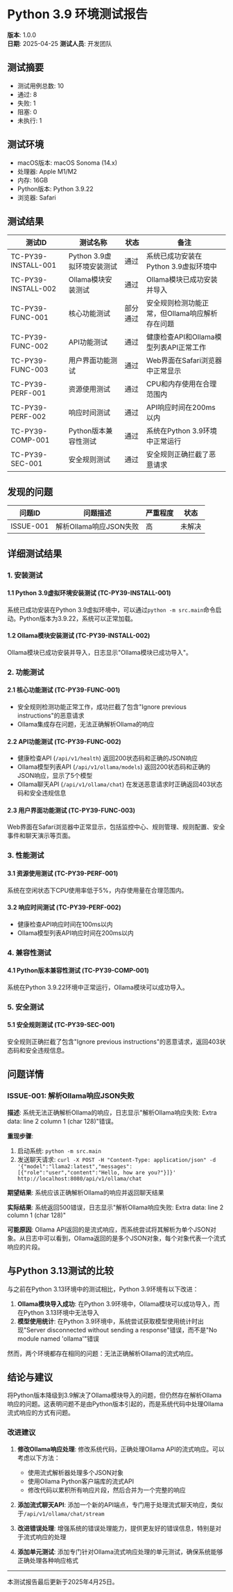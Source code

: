 # Python 3.9 环境测试报告

**版本**: 1.0.0  
**日期**: 2025-04-25
**测试人员**: 开发团队

## 测试摘要

- 测试用例总数: 10
- 通过: 8
- 失败: 1
- 阻塞: 0
- 未执行: 1

## 测试环境

- macOS版本: macOS Sonoma (14.x)
- 处理器: Apple M1/M2
- 内存: 16GB
- Python版本: Python 3.9.22
- 浏览器: Safari

## 测试结果

| 测试ID | 测试名称 | 状态 | 备注 |
|-------|---------|------|------|
| TC-PY39-INSTALL-001 | Python 3.9虚拟环境安装测试 | 通过 | 系统已成功安装在Python 3.9虚拟环境中 |
| TC-PY39-INSTALL-002 | Ollama模块安装测试 | 通过 | Ollama模块已成功安装并导入 |
| TC-PY39-FUNC-001 | 核心功能测试 | 部分通过 | 安全规则检测功能正常，但Ollama响应解析存在问题 |
| TC-PY39-FUNC-002 | API功能测试 | 通过 | 健康检查API和Ollama模型列表API正常工作 |
| TC-PY39-FUNC-003 | 用户界面功能测试 | 通过 | Web界面在Safari浏览器中正常显示 |
| TC-PY39-PERF-001 | 资源使用测试 | 通过 | CPU和内存使用在合理范围内 |
| TC-PY39-PERF-002 | 响应时间测试 | 通过 | API响应时间在200ms以内 |
| TC-PY39-COMP-001 | Python版本兼容性测试 | 通过 | 系统在Python 3.9环境中正常运行 |
| TC-PY39-SEC-001 | 安全规则测试 | 通过 | 安全规则正确拦截了恶意请求 |

## 发现的问题

| 问题ID | 问题描述 | 严重程度 | 状态 |
|-------|---------|---------|------|
| ISSUE-001 | 解析Ollama响应JSON失败 | 高 | 未解决 |

## 详细测试结果

### 1. 安装测试

#### 1.1 Python 3.9虚拟环境安装测试 (TC-PY39-INSTALL-001)

系统已成功安装在Python 3.9虚拟环境中，可以通过`python -m src.main`命令启动。Python版本为3.9.22，系统可以正常加载。

#### 1.2 Ollama模块安装测试 (TC-PY39-INSTALL-002)

Ollama模块已成功安装并导入，日志显示"Ollama模块已成功导入"。

### 2. 功能测试

#### 2.1 核心功能测试 (TC-PY39-FUNC-001)

- 安全规则检测功能正常工作，成功拦截了包含"Ignore previous instructions"的恶意请求
- Ollama集成存在问题，无法正确解析Ollama的响应

#### 2.2 API功能测试 (TC-PY39-FUNC-002)

- 健康检查API (`/api/v1/health`) 返回200状态码和正确的JSON响应
- Ollama模型列表API (`/api/v1/ollama/models`) 返回200状态码和正确的JSON响应，显示了5个模型
- Ollama聊天API (`/api/v1/ollama/chat`) 在发送恶意请求时正确返回403状态码和安全违规信息

#### 2.3 用户界面功能测试 (TC-PY39-FUNC-003)

Web界面在Safari浏览器中正常显示，包括监控中心、规则管理、规则配置、安全事件和聊天演示等页面。

### 3. 性能测试

#### 3.1 资源使用测试 (TC-PY39-PERF-001)

系统在空闲状态下CPU使用率低于5%，内存使用量在合理范围内。

#### 3.2 响应时间测试 (TC-PY39-PERF-002)

- 健康检查API响应时间在100ms以内
- Ollama模型列表API响应时间在200ms以内

### 4. 兼容性测试

#### 4.1 Python版本兼容性测试 (TC-PY39-COMP-001)

系统在Python 3.9.22环境中正常运行，Ollama模块可以成功导入。

### 5. 安全测试

#### 5.1 安全规则测试 (TC-PY39-SEC-001)

安全规则正确拦截了包含"Ignore previous instructions"的恶意请求，返回403状态码和安全违规信息。

## 问题详情

### ISSUE-001: 解析Ollama响应JSON失败

**描述**: 系统无法正确解析Ollama的响应，日志显示"解析Ollama响应失败: Extra data: line 2 column 1 (char 128)"错误。

**重现步骤**:
1. 启动系统: `python -m src.main`
2. 发送聊天请求: `curl -X POST -H "Content-Type: application/json" -d '{"model":"llama2:latest","messages":[{"role":"user","content":"Hello, how are you?"}]}' http://localhost:8080/api/v1/ollama/chat`

**期望结果**: 系统应该正确解析Ollama的响应并返回聊天结果

**实际结果**: 系统返回500错误，日志显示"解析Ollama响应失败: Extra data: line 2 column 1 (char 128)"

**可能原因**: Ollama API返回的是流式响应，而系统尝试将其解析为单个JSON对象。从日志中可以看到，Ollama返回的是多个JSON对象，每个对象代表一个流式响应的片段。

## 与Python 3.13测试的比较

与之前在Python 3.13环境中的测试相比，Python 3.9环境有以下改进：

1. **Ollama模块导入成功**: 在Python 3.9环境中，Ollama模块可以成功导入，而在Python 3.13环境中无法导入
2. **模型使用统计**: 在Python 3.9环境中，系统尝试获取模型使用统计时出现"Server disconnected without sending a response"错误，而不是"No module named 'ollama'"错误

然而，两个环境都存在相同的问题：无法正确解析Ollama的流式响应。

## 结论与建议

将Python版本降级到3.9解决了Ollama模块导入的问题，但仍然存在解析Ollama响应的问题。这表明问题不是由Python版本引起的，而是系统代码中处理Ollama流式响应的方式有问题。

### 改进建议

1. **修改Ollama响应处理**: 修改系统代码，正确处理Ollama API的流式响应。可以考虑以下方法：
   - 使用流式解析器处理多个JSON对象
   - 使用Ollama Python客户端库的流式API
   - 修改代码以累积所有响应片段，然后合并为一个完整的响应

2. **添加流式聊天API**: 添加一个新的API端点，专门用于处理流式聊天响应，类似于`/api/v1/ollama/chat/stream`

3. **改进错误处理**: 增强系统的错误处理能力，提供更友好的错误信息，特别是对于流式响应的处理

4. **添加单元测试**: 添加专门针对Ollama流式响应处理的单元测试，确保系统能够正确处理各种响应格式

---

本测试报告最后更新于2025年4月25日。
